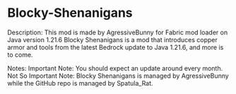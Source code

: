 # Blocky-Shenanigans
Description:
	This mod is made by AgressiveBunny for Fabric mod loader on Java version 1.21.6
	Blocky Shenanigans is a mod that introduces copper armor and tools from the latest Bedrock update to Java 1.21.6, and more is to come.

Notes:
	Important Note: You should expect an update around every month.
	Not So Important Note: Blocky Shenanigans is managed by AgressiveBunny while the GitHub repo is managed by Spatula_Rat.
